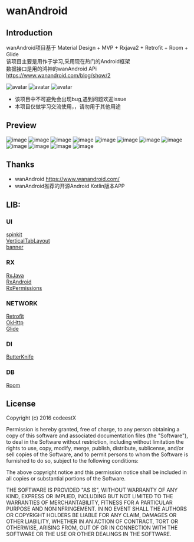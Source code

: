 # wanAndroid


## Introduction

wanAndroid项目基于 Material Design + MVP + Rxjava2 + Retrofit + Room + Glide  
该项目主要是用作于学习,采用现在热门的Android框架   
数据接口是用的鸿神的wanAndroid APi   https://www.wanandroid.com/blog/show/2 

![avatar](https://img.shields.io/badge/release-V1.0.0-blue.svg)
![avatar](https://img.shields.io/badge/Build-Pass-green.svg)
![avatar](https://img.shields.io/badge/License-MIT-yellowgreen.svg)  

- 该项目中不可避免会出现bug,遇到问题欢迎issue
- 本项目仅做学习交流使用，，请勿用于其他用途

## Preview

 ![image](https://github.com/liangperfect/aLiangWanAndroid/blob/master/screenshoot/pic1.png?imageMogr2/auto-orient/strip)
 ![image](https://github.com/liangperfect/aLiangWanAndroid/blob/master/screenshoot/pic2.png?imageMogr2/auto-orient/strip)
 ![image](https://github.com/liangperfect/aLiangWanAndroid/blob/master/screenshoot/pic3.png?imageMogr2/auto-orient/strip)
 ![image](https://github.com/liangperfect/aLiangWanAndroid/blob/master/screenshoot/pic4.png?imageMogr2/auto-orient/strip)
 ![image](https://github.com/liangperfect/aLiangWanAndroid/blob/master/screenshoot/pic5.png?imageMogr2/auto-orient/strip)
 ![image](https://github.com/liangperfect/aLiangWanAndroid/blob/master/screenshoot/pic6.png?imageMogr2/auto-orient/strip)
 ![image](https://github.com/liangperfect/aLiangWanAndroid/blob/master/screenshoot/pic7.png?imageMogr2/auto-orient/strip)
 ![image](https://github.com/liangperfect/aLiangWanAndroid/blob/master/screenshoot/pic8.png?imageMogr2/auto-orient/strip) 
 ![image](https://github.com/liangperfect/aLiangWanAndroid/blob/master/screenshoot/pic9.png?imageMogr2/auto-orient/strip)
 ![image](https://github.com/liangperfect/aLiangWanAndroid/blob/master/screenshoot/pic10.png?imageMogr2/auto-orient/strip)
 ![image](https://github.com/liangperfect/aLiangWanAndroid/blob/master/screenshoot/pic11.png?imageMogr2/auto-orient/strip)
 ![image](https://github.com/liangperfect/aLiangWanAndroid/blob/master/screenshoot/pic12.png?imageMogr2/auto-orient/strip)
 
## Thanks
- wanAndroid  https://www.wanandroid.com/
- wanAndroid推荐的开源Android Kotlin版本APP

## LIB:
### UI
[spinkit](https://github.com/ybq/Android-SpinKit)  
[VerticalTabLayout](https://github.com/qstumn/VerticalTabLayout)  
[banner](https://github.com/youth5201314/banner)   
### RX
[RxJava](https://github.com/ReactiveX/RxJava)  
[RxAndroid](https://github.com/ReactiveX/RxAndroid)  
[RxPermissions](https://github.com/tbruyelle/RxPermissions)  
### NETWORK
[Retrofit](https://github.com/square/retrofit)  
[OkHttp](https://github.com/square/okhttp)  
[Glide](https://github.com/bumptech/glide)  
### DI
[ButterKnife](https://github.com/JakeWharton/butterknife)  
### DB
[Room]("")

## License
Copyright (c) 2016 codeestX

Permission is hereby granted, free of charge, to any person obtaining a copy of this software and associated documentation files (the "Software"), to deal in the Software without restriction, including without limitation the rights to use, copy, modify, merge, publish, distribute, sublicense, and/or sell copies of the Software, and to permit persons to whom the Software is furnished to do so, subject to the following conditions:

The above copyright notice and this permission notice shall be included in all copies or substantial portions of the Software.

THE SOFTWARE IS PROVIDED "AS IS", WITHOUT WARRANTY OF ANY KIND, EXPRESS OR IMPLIED, INCLUDING BUT NOT LIMITED TO THE WARRANTIES OF MERCHANTABILITY, FITNESS FOR A PARTICULAR PURPOSE AND NONINFRINGEMENT. IN NO EVENT SHALL THE AUTHORS OR COPYRIGHT HOLDERS BE LIABLE FOR ANY CLAIM, DAMAGES OR OTHER LIABILITY, WHETHER IN AN ACTION OF CONTRACT, TORT OR OTHERWISE, ARISING FROM, OUT OF OR IN CONNECTION WITH THE SOFTWARE OR THE USE OR OTHER DEALINGS IN THE SOFTWARE.

